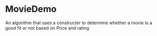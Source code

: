 # MovieDemo
An algorithm that uses a constructer to determine whether a movie is a good fit or not based on Price and rating

